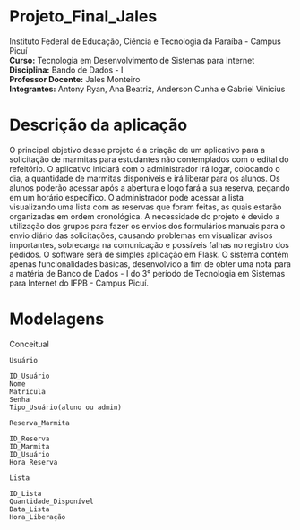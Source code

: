 # Projeto_Final_Jales

Instituto Federal de Educação, Ciência e Tecnologia da Paraíba - Campus Picuí<br/>
**Curso:** Tecnologia em Desenvolvimento de Sistemas para Internet<br/>
**Disciplina:** Bando de Dados - I<br/>
**Professor Docente:** Jales Monteiro<br/>
**Integrantes:** Antony Ryan, Ana Beatriz, Anderson Cunha e Gabriel Vinicius<br/> 

# Descrição da aplicação

O principal objetivo desse projeto é a criação de um aplicativo para a solicitação de marmitas para estudantes não contemplados com o edital do refeitório. O aplicativo iniciará com o administrador irá logar, colocando o dia, a quantidade de marmitas disponíveis e irá liberar para os alunos. Os alunos poderão acessar após a abertura e logo fará a sua reserva, pegando em um horário específico. O administrador pode acessar a lista visualizando uma lista com as reservas que foram feitas, as quais estarão organizadas em ordem cronológica. A necessidade do projeto é devido a utilização dos grupos para fazer os envios dos formulários manuais para o envio diário das solicitações, causando problemas em visualizar avisos importantes, sobrecarga na comunicação e possíveis falhas no registro dos pedidos. O software será de simples aplicação em Flask. O sistema contém apenas funcionalidades básicas, desenvolvido a fim de obter uma nota para a matéria de Banco de Dados - I do 3° período de Tecnologia em Sistemas para Internet do IFPB - Campus Picuí.

# Modelagens

Conceitual

	Usuário

	ID_Usuário
	Nome
 	Matrícula
	Senha
	Tipo_Usuário(aluno ou admin)
 
	Reserva_Marmita

	ID_Reserva
	ID_Marmita
	ID_Usuário
	Hora_Reserva

	Lista

	ID_Lista
	Quantidade_Disponível
	Data_Lista
	Hora_Liberação
